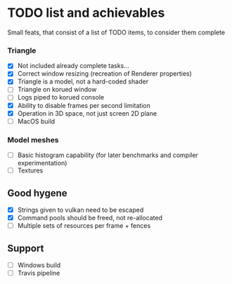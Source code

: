 # TODO list and achievables

Small feats, that consist of a list of TODO items, to consider them complete

### Triangle

- [x] Not included already complete tasks...
- [x] Correct window resizing (recreation of Renderer properties)
- [x] Triangle is a model, not a hard-coded shader
- [ ] Triangle on korued window
- [ ] Logs piped to korued console
- [x] Ability to disable frames per second limitation
- [x] Operation in 3D space, not just screen 2D plane
- [ ] MacOS build

### Model meshes

- [ ] Basic histogram capability (for later benchmarks and compiler experimentation)
- [ ] Textures

## Good hygene

- [x] Strings given to vulkan need to be escaped
- [x] Command pools should be freed, not re-allocated
- [ ] Multiple sets of resources per frame + fences

## Support

- [ ] Windows build
- [ ] Travis pipeline